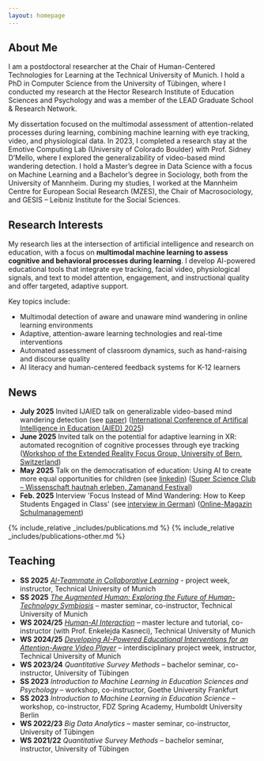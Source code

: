 ```yaml
---
layout: homepage
---
```


## About Me

I am a postdoctoral researcher at the Chair of Human-Centered Technologies for Learning at the Technical University of Munich. I hold a PhD in Computer Science from the University of Tübingen, where I conducted my research at the Hector Research Institute of Education Sciences and Psychology and was a member of the LEAD Graduate School & Research Network. 

My dissertation focused on the multimodal assessment of attention-related processes during learning, combining machine learning with eye tracking, video, and physiological data.
In 2023, I completed a research stay at the Emotive Computing Lab (University of Colorado Boulder) with Prof. Sidney D’Mello, where I explored the generalizability of video-based mind wandering detection. I hold a Master’s degree in Data Science with a focus on Machine Learning and a Bachelor’s degree in Sociology, both from the University of Mannheim. During my studies, I worked at the Mannheim Centre for European Social Research (MZES), the Chair of Macrosociology, and GESIS – Leibniz Institute for the Social Sciences.

## Research Interests

My research lies at the intersection of artificial intelligence and research on education, with a focus on **multimodal machine learning to assess cognitive and behavioral processes during learning**. I develop AI-powered educational tools that integrate eye tracking, facial video, physiological signals, and text to model attention, engagement, and instructional quality and offer targeted, adaptive support.

Key topics include:

- Multimodal detection of aware and unaware mind wandering in online learning environments
- Adaptive, attention-aware learning technologies and real-time interventions
- Automated assessment of classroom dynamics, such as hand-raising and discourse quality
- AI literacy and human-centered feedback systems for K-12 learners


## News
- **July 2025** Invited IJAIED talk on generalizable video-based mind wandering detection (see [paper](https://link.springer.com/content/pdf/10.1007/s40593-024-00412-2.pdf)) ([International Conference of Artifical Intelligence in Education (AIED) 2025](https://aied2025.itd.cnr.it))
- **June 2025** Invited talk on the potential for adaptive learning in XR: automated recognition of cognitive processes through eye tracking ([Workshop of the Extended Reality Focus Group, University of Bern, Switzerland](https://www.digitalisierung.unibe.ch/implementation/focus_groups/subpage_focus_group_extended_reality/index_eng.html)) 
- **May 2025** Talk on the democratisation of education: Using AI to create more equal opportunities for children (see [linkedin](https://www.linkedin.com/posts/babette-b%C3%BChler-6615791b2_it-was-such-a-pleasure-to-be-part-of-the-activity-7333552656210149388-e1h2?utm_source=share&utm_medium=member_desktop&rcm=ACoAADGP02kB19WCo0PITxWSrXq6GoiA2aF29mU)) ([Super Science Club – Wissenschaft hautnah erleben, Zamanand Festival](https://zamanand.de/buehnen/super-science-club/))
- **Feb. 2025** Interview 'Focus Instead of Mind Wandering: How to Keep Students Engaged in Class' (see [interview in German](https://www.campus-schulmanagement.de/magazin/fokus-statt-abschweifen-so-bleiben-schuelerinnen-im-unterricht-bei-der-sache-babette-buehler)) ([Online-Magazin Schulmanagement](https://www.campus-schulmanagement.de/magazin))

{% include_relative _includes/publications.md %}
{% include_relative _includes/publications-other.md %}




## Teaching
- **SS 2025** [*AI-Teammate in Collaborative Learning*](https://campus.tum.de/tumonline/ee/ui/ca2/app/desktop/#/slc.tm.cp/student/courses/950843405?$ctx=lang=en&$scrollTo=toc_overview) - project week, instructor, Technical University of Munich
- **SS 2025** [*The Augmented Human: Exploring the Future of Human-Technology Symbiosis*](https://campus.tum.de/tumonline/ee/ui/ca2/app/desktop/#/slc.tm.cp/student/courses/950805251?$scrollTo=toc_overview) – master seminar, co-instructor, Technical University of Munich  
- **WS 2024/25** [*Human-AI Interaction*](https://campus.tum.de/tumonline/ee/ui/ca2/app/desktop/#/slc.tm.cp/student/courses/950768569?$scrollTo=toc_overview) – master lecture and tutorial, co-instructor (with Prof. Enkelejda Kasneci), Technical University of Munich  
- **WS 2024/25** [*Developing AI-Powered Educational Interventions for an Attention-Aware Video Player*](https://campus.tum.de/tumonline/ee/ui/ca2/app/desktop/#/slc.tm.cp/student/courses/950804875?$scrollTo=toc_overview) – interdisciplinary project week, instructor, Technical University of Munich  
- **WS 2023/24** *Quantitative Survey Methods* – bachelor seminar, co-instructor, University of Tübingen  
- **SS 2023** *Introduction to Machine Learning in Education Sciences and Psychology* – workshop, co-instructor, Goethe University Frankfurt  
- **SS 2023** *Introduction to Machine Learning in Education Science* – workshop, co-instructor, FDZ Spring Academy, Humboldt University Berlin  
- **WS 2022/23** *Big Data Analytics* – master seminar, co-instructor, University of Tübingen  
- **WS 2021/22** *Quantitative Survey Methods* – bachelor seminar, instructor, University of Tübingen

<!-- {% include_relative _includes/services.md %} -->
